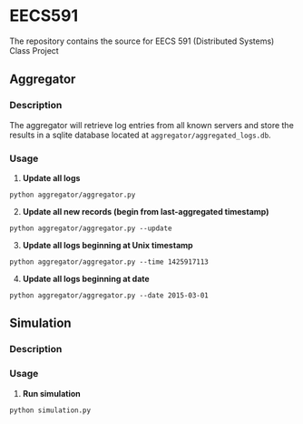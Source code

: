 # EECS591
The repository contains the source for EECS 591 (Distributed Systems) Class Project

## Aggregator

### Description

The aggregator will retrieve log entries from all known servers and store the results in a sqlite database located at `aggregator/aggregated_logs.db`.

### Usage

1. **Update all logs** 
  ```
  python aggregator/aggregator.py
  ```

2. **Update all new records (begin from last-aggregated timestamp)**
  ```
  python aggregator/aggregator.py --update
  ```

3. **Update all logs beginning at Unix timestamp**
  ```
  python aggregator/aggregator.py --time 1425917113
  ```

4. **Update all logs beginning at date**
  ```
  python aggregator/aggregator.py --date 2015-03-01
  ```


## Simulation 

### Description

### Usage

1. **Run simulation** 
  ```
  python simulation.py
  ```

